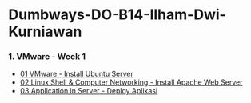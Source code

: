 # Dumbways-DO-B14-Ilham-Dwi-Kurniawan

### 1. VMware - Week 1

- [01 VMware - Install Ubuntu Server](https://github.com/ilhamdwik/Dumbways-DO-B14-Ilham-Dwi-Kurniawan/tree/master/week%201/1.%20VMWARE%20-%20Install%20Ubuntu%20Server)
- [02 Linux Shell & Computer Networking - Install Apache Web Server](https://github.com/ilhamdwik/Dumbways-DO-B14-Ilham-Dwi-Kurniawan/tree/master/week%201/2.%20Linux%20Shell%20%26%20Computer%20Networking)
- [03 Application in Server - Deploy Aplikasi](https://github.com/ilhamdwik/Dumbways-DO-B14-Ilham-Dwi-Kurniawan/tree/master/week%201/3.%20Application%20in%20Server)
